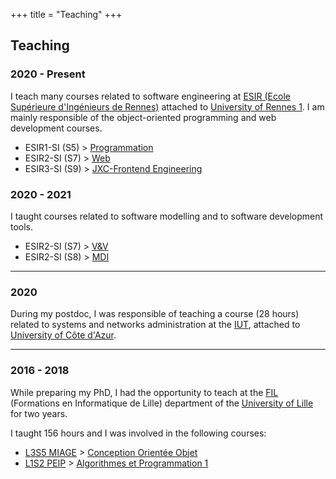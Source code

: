 +++
title = "Teaching"
+++

## Teaching

### 2020 - Present

I teach many courses related to software engineering  at [ESIR (Ecole Supérieure d'Ingénieurs de Rennes)](https://esir.univ-rennes1.fr/en) attached to [University of Rennes 1](https://www.univ-rennes1.fr/). I am mainly responsible of the object-oriented programming and web development courses.
    
- ESIR1-SI (S5) > [Programmation](../prog1)
- ESIR2-SI (S7) > [Web](../web)
- ESIR3-SI (S9) > [JXC-Frontend Engineering](../jxc)


### 2020 - 2021

I taught courses related to software modelling and to software development tools.

- ESIR2-SI (S7) > [V&V](https://people.irisa.fr/Benoit.Combemale/course/esir/esir2/)
- ESIR2-SI (S8) > [MDI](https://people.irisa.fr/Benoit.Combemale/course/esir/esir2/)


---

### 2020

During my postdoc, I was responsible of teaching a course (28 hours) related to systems and networks administration at the [IUT](http://unice.fr/iut/presentation/accueil), attached to [University of Côte d'Azur](http://univ-cotedazur.fr/en).

---
				
### 2016 - 2018

While preparing my PhD, I had the opportunity to teach at the [FIL](http://fil.univ-lille1.fr/) (Formations en Informatique de Lille) department of the [University of Lille](https://www.univ-lille.fr/) for two years.

I taught 156 hours and I was involved in the following courses:

- [L3S5 MIAGE](http://portail.fil.univ-lille1.fr/portail/index.php?dipl=L&sem=S5M&ue=ACCUEIL&label=Pr%C3%A9sentation) > [Conception Orientée Objet](http://portail.fil.univ-lille1.fr/portail/index.php?dipl=L&sem=S5M&ue=COO&label=Pr%C3%A9sentation)
- [L1S2 PEIP](http://www.polytech-lille.fr/polytech-apres-le-bac-p110.html#.WXsER4SGOpo) > [Algorithmes et Programmation 1](http://portail.fil.univ-lille1.fr/portail/index.php?dipl=L1&sem=S2&ue=AP1&label=Pr%C3%A9sentation)

                                        